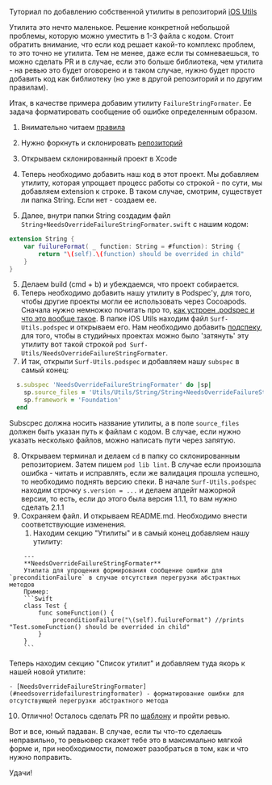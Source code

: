 Туториал по добавлению собственной утилиты в репозиторий [iOS Utils](https://github.com/surfstudio/iOS-Utils)

Утилита это нечто маленькое. Решение конкретной небольшой проблемы, которую можно уместить в 1-3 файла с кодом.
Стоит обратить внимание, что если код решает какой-то комплекс проблем, то это точно не утилита.
Тем не менее, даже если ты сомневаешься, то можно сделать PR и в случае, если это больше библиотека, чем утилита - на ревью это будет оговорено и в таком случае, нужно будет просто добавить код как библиотеку (но уже в другой репозиторий и по другим правилам). 

Итак, в качестве примера добавим утилиту `FailureStringFormater`.
Ее задача форматировать сообщение об ошибке определенным образом.

1. Внимательно читаем [правила](https://github.com/surfstudio/iOS-Utils/blob/master/CONTRIBUTING.md)
2. Нужно форкнуть и склонировать [репозиторий](https://github.com/surfstudio/iOS-Utils)
3. Открываем склонированный проект в Xcode
4. Теперь необходимо добавить наш код в этот проект. 
Мы добавляем утилиту, которая упрощает процесс работы со строкой - по сути, мы добавляем extension к строке. В таком случае, смотрим, существует ли папка String. Если нет - создаем ее. 

4. Далее, внутри папки String создадим файл `String+NeedsOverrideFailureStringFormater.swift` с нашим кодом:
```Swift
extension String {
    var fuilureFormat( _ function: String = #function): String {
        return "\(self).\(function) should be overrided in child"
    }
}
```
5. Делаем build (cmd + b) и убеждаемся, что проект собирается. 
6. Теперь необходимо добавить нашу утилиту в Podspec'у, для того, чтобы другие проекты могли ее использовать через Cocoapods. Сначала нужно немножко почитать про то, [как устроен .podspec и что это вообще такое](https://guides.cocoapods.org/syntax/podspec.html). В папке iOS Utils находим файл `Surf-Utils.podspec` и открываем его. Нам необходимо добавить [подспеку](https://guides.cocoapods.org/syntax/podspec.html#subspec), для того, чтобы в студийных проектах можно было 'затянуть' эту утилиту вот такой строкой `pod Surf-Utils/NeedsOverrideFailureStringFormater`. 
7. И так, открыли `Surf-Utils.podspec` и добавляем нашу `subspec` в самый конец:
   
```Ruby
  s.subspec 'NeedsOverrideFailureStringFormater' do |sp|
    sp.source_files = 'Utils/Utils/String/String+NeedsOverrideFailureStringFormater.swift'
    sp.framework = 'Foundation'
  end
```

Subscpec должна носить название утилиты, а в поле `source_files` должен быть указан путь к файлам с кодом. В случае, если нужно указать несколько файлов, можно написать пути через запятую. 

8. Открываем терминал и делаем `cd` в папку со склонированным репозиторием. Затем пишем `pod lib lint`. В случае если произошла ошибка - читать и исправлять, если же валидация прошла успешно, то необходимо поднять версию спеки. В начале `Surf-Utils.podspec` находим строчку `s.version = ...` и делаем апдейт мажорной версии, то есть, если до этого была версия 1.1.1, то вам нужно сделать 2.1.1
9. Сохраняем файл. И открываем README.md. Необходимо внести соответствующие изменения. 
    1.  Находим секцию "Утилиты" и в самый конец добавляем нашу утилиту:
```MD
    ---
    **NeedsOverrideFailureStringFormater**
    Утилита для упрощения формирования сообщение ошибки для `preconditionFailure` в случае отсутствия перегрузки абстрактных методов
    Пример:
    ```Swift
    class Test {
        func someFunction() {
            preconditionFailure("\(self).fuilureFormat") //prints "Test.someFunction() should be overrided in child"
        }
    }
    ```
```
Теперь находим секцию "Список утилит" и добавляем туда якорь к нашей новой утилите: 
   ```MD
   - [NeedsOverrideFailureStringFormater](#needsoverridefailurestringformater) - форматирование ошибки для отсутствующей перегрузки абстрактного метода
   ```

10.  Отлично! Осталось сделать PR по [шаблону](https://github.com/surfstudio/iOS-Utils/blob/master/CONTRIBUTING.md#%D0%A8a%D0%B1%D0%BB%D0%BE%D0%BD-pr) и пройти ревью. 

Вот и все, юный падаван. В случае, если ты что-то сделаешь неправильно, то ревьювер скажет тебе это в максимально мягкой форме и, при необходимости, поможет разобраться в том, как и что нужно поправить.

Удачи! 
